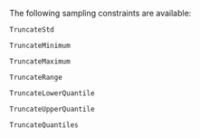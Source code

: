 
The following sampling constraints are available:

```@docs
TruncateStd
```


```@docs
TruncateMinimum
```

```@docs
TruncateMaximum
```

```@docs
TruncateRange
```

```@docs
TruncateLowerQuantile
```

```@docs
TruncateUpperQuantile
```

```@docs
TruncateQuantiles
```

